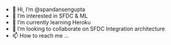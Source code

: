 - 👋 Hi, I’m @spandansengupta
- 👀 I’m interested in SFDC & ML
- 🌱 I’m currently learning Heroku
- 💞️ I’m looking to collaborate on SFDC Integration architecture
- 📫 How to reach me ...

<!---
spandansengupta/spandansengupta is a ✨ special ✨ repository because its `README.md` (this file) appears on your GitHub profile.
You can click the Preview link to take a look at your changes.
--->
